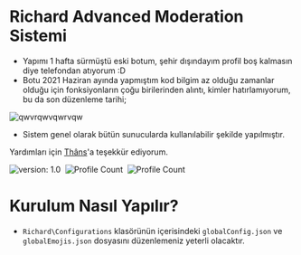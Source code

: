 # Richard Advanced Moderation Sistemi

- Yapımı 1 hafta sürmüştü eski botum, şehir dışındayım profil boş kalmasın diye telefondan atıyorum :D
- Botu 2021 Haziran ayında yapmıştım kod bilgim az olduğu zamanlar olduğu için fonksiyonların çoğu birilerinden alıntı, kimler hatırlamıyorum, bu da son düzenleme tarihi;

![qwvrqwvqwrvqw](https://user-images.githubusercontent.com/97298322/151422001-67cbc9bf-a20b-4563-902e-94c1ea40a28c.PNG)
- Sistem genel olarak bütün sunucularda kullanılabilir şekilde yapılmıştır.

Yardımları için [Thâns](https://github.com/ThansEX)'a teşekkür ediyorum.

![version: 1.0](https://img.shields.io/badge/Version-1.0-informational&color=yellow)&nbsp;
![Profile Count](https://komarev.com/ghpvc/?username=richardsistemler&color=blue)&nbsp;
![Profile Count](https://komarev.com/ghpvc/?username=richard-advanced-moderation&label=Project%20visits&color=blueviolet)&nbsp;

# Kurulum Nasıl Yapılır?
- `Richard\Configurations` klasörünün içerisindeki `globalConfig.json` ve `globalEmojis.json` dosyasını düzenlemeniz yeterli olacaktır.
